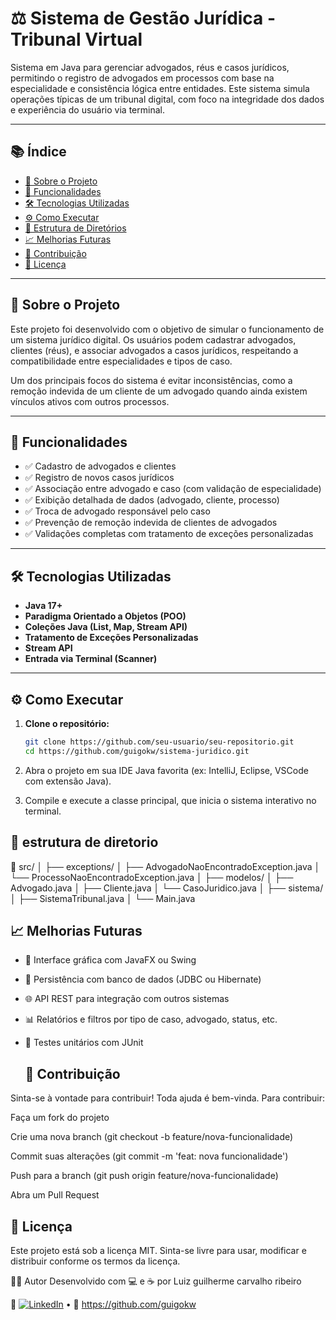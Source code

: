 # ⚖️ Sistema de Gestão Jurídica - Tribunal Virtual

Sistema em Java para gerenciar advogados, réus e casos jurídicos, permitindo o registro de advogados em processos com base na especialidade e consistência lógica entre entidades. Este sistema simula operações típicas de um tribunal digital, com foco na integridade dos dados e experiência do usuário via terminal.

---

## 📚 Índice

- [📌 Sobre o Projeto](#-sobre-o-projeto)
- [🚀 Funcionalidades](#-funcionalidades)
- [🛠️ Tecnologias Utilizadas](#️-tecnologias-utilizadas)
- [⚙️ Como Executar](#️-como-executar)
- [📂 Estrutura de Diretórios](#-estrutura-de-diretórios)
- [📈 Melhorias Futuras](#-melhorias-futuras)
- [🤝 Contribuição](#-contribuição)
- [📄 Licença](#-licença)

---

## 📌 Sobre o Projeto

Este projeto foi desenvolvido com o objetivo de simular o funcionamento de um sistema jurídico digital. Os usuários podem cadastrar advogados, clientes (réus), e associar advogados a casos jurídicos, respeitando a compatibilidade entre especialidades e tipos de caso.

Um dos principais focos do sistema é evitar inconsistências, como a remoção indevida de um cliente de um advogado quando ainda existem vínculos ativos com outros processos.

---

## 🚀 Funcionalidades

- ✅ Cadastro de advogados e clientes
- ✅ Registro de novos casos jurídicos
- ✅ Associação entre advogado e caso (com validação de especialidade)
- ✅ Exibição detalhada de dados (advogado, cliente, processo)
- ✅ Troca de advogado responsável pelo caso
- ✅ Prevenção de remoção indevida de clientes de advogados
- ✅ Validações completas com tratamento de exceções personalizadas

---

## 🛠️ Tecnologias Utilizadas

- **Java 17+**
- **Paradigma Orientado a Objetos (POO)**
- **Coleções Java (List, Map, Stream API)**
- **Tratamento de Exceções Personalizadas**
- **Stream API**
- **Entrada via Terminal (Scanner)**

---

## ⚙️ Como Executar

1. **Clone o repositório:**
   ```bash
   git clone https://github.com/seu-usuario/seu-repositorio.git
   cd https://github.com/guigokw/sistema-juridico.git

2.   Abra o projeto em sua IDE Java favorita (ex: IntelliJ, Eclipse, VSCode com extensão Java).

3. Compile e execute a classe principal, que inicia o sistema interativo no terminal.

## 📁 estrutura de diretorio

📁 src/
│
├── exceptions/
│   ├── AdvogadoNaoEncontradoException.java
│   └── ProcessoNaoEncontradoException.java
│
├── modelos/
│   ├── Advogado.java
│   ├── Cliente.java
│   └── CasoJuridico.java
│
├── sistema/
│   ├── SistemaTribunal.java
│   └── Main.java

## 📈 Melhorias Futuras

- 🔄 Interface gráfica com JavaFX ou Swing

- 🔗 Persistência com banco de dados (JDBC ou Hibernate)

- 🌐 API REST para integração com outros sistemas

- 📊 Relatórios e filtros por tipo de caso, advogado, status, etc.

- 🧪 Testes unitários com JUnit
  

  ## 🤝 Contribuição
Sinta-se à vontade para contribuir! Toda ajuda é bem-vinda. Para contribuir:

Faça um fork do projeto

Crie uma nova branch (git checkout -b feature/nova-funcionalidade)

Commit suas alterações (git commit -m 'feat: nova funcionalidade')

Push para a branch (git push origin feature/nova-funcionalidade)

Abra um Pull Request

## 📄 Licença
Este projeto está sob a licença MIT.
Sinta-se livre para usar, modificar e distribuir conforme os termos da licença.

👨‍💻 Autor
Desenvolvido com 💻 e ☕ por Luiz guilherme carvalho ribeiro

🔗 [![LinkedIn](https://img.shields.io/badge/LinkedIn-0077B5?style=for-the-badge&logo=linkedin&logoColor=white)](https://www.linkedin.com/in/luiz-guilherme-carvalho-ribeiro-12032829b/) • 🐙 
https://github.com/guigokw
